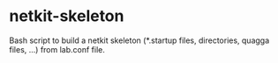 # netkit-skeleton
Bash script to build a netkit skeleton (*.startup files, directories, quagga files, ...) from lab.conf file.


